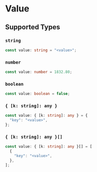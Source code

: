 # Value


## Supported Types

### `string`

```typescript
const value: string = "<value>";
```

### `number`

```typescript
const value: number = 1832.80;
```

### `boolean`

```typescript
const value: boolean = false;
```

### `{ [k: string]: any }`

```typescript
const value: { [k: string]: any } = {
  "key": "<value>",
};
```

### `{ [k: string]: any }[]`

```typescript
const value: { [k: string]: any }[] = [
  {
    "key": "<value>",
  },
];
```

